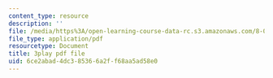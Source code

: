 ```yaml
---
content_type: resource
description: ''
file: /media/https%3A/open-learning-course-data-rc.s3.amazonaws.com/8-06-quantum-physics-iii-spring-2018/6ce2abad4dc385366a2ff68aa5ad58e0_oyU5uvPqzkE.pdf
file_type: application/pdf
resourcetype: Document
title: 3play pdf file
uid: 6ce2abad-4dc3-8536-6a2f-f68aa5ad58e0
---
```

